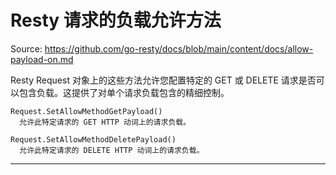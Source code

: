 # Resty 请求的负载允许方法

Source: https://github.com/go-resty/docs/blob/main/content/docs/allow-payload-on.md

Resty Request 对象上的这些方法允许您配置特定的 GET 或 DELETE 请求是否可以包含负载。这提供了对单个请求负载包含的精细控制。

```APIDOC
Request.SetAllowMethodGetPayload()
  允许此特定请求的 GET HTTP 动词上的请求负载。

Request.SetAllowMethodDeletePayload()
  允许此特定请求的 DELETE HTTP 动词上的请求负载。
```

--------------------------------
